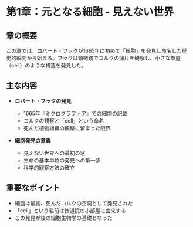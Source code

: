 # 第1章：元となる細胞 - 見えない世界

## 章の概要
この章では、ロバート・フックが1665年に初めて「細胞」を発見し命名した歴史的瞬間から始まる。フックは顕微鏡でコルクの薄片を観察し、小さな部屋（cell）のような構造を発見した。

## 主な内容
- **ロバート・フックの発見**
  - 1665年『ミクログラフィア』での細胞の記載
  - コルクの観察と「cell」という命名
  - 死んだ植物組織の観察に留まった限界

- **細胞発見の意義**
  - 見えない世界への最初の窓
  - 生命の基本単位の発見への第一歩
  - 科学的観察方法の確立

## 重要なポイント
- 細胞は最初、死んだコルクの空洞として発見された
- 「cell」という名前は修道院の小部屋に由来する
- この発見が後の細胞生物学の基礎となった